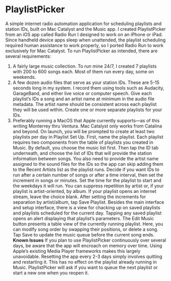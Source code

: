 # PlaylistPicker
A simple internet radio automation application for scheduling playlists and station IDs, built on Mac Catalyst and the Music app. I created PlaylistPicker from an iOS app called Radio Run I designed to work on an iPhone or iPad. Since handheld device apps sleep when unattended, the playlist scheduling required human assistance to work properly, so I ported Radio Run to work exclusively for Mac Catalyst. To run PlaylistPicker as intended, there are several requirements:
1) A fairly large music collection. To run mine 24/7, I created 7 playlists with 200 to 600 songs each. Most of them run every day, some on weekends.
2) A few dozen audio files that serve as your station IDs. These are 5-15 seconds long in my system. I record them using tools such as Audacity, GarageBand, and either live voice or computer speech. Give each playlist’s IDs a song and an artist name at minimum in the audio file metadata. The artist name should be consistent across each playlist they will be used within. Create one or more separate playlists for your IDs.
3) Preferably running a MacOS that Apple currently supports—as of this writing Monterrey thru Ventura. Mac Catalyst only works from Catalina and beyond.
  On launch, you will be prompted to create at least two playlists per day in Playlist Set Up. First, name the playlist. Each playlist requires two components from the table of playlists you created in Music. By default, you choose the music list first. Then tap the ID tab underneath, and choose the list of IDs that will provide the station information between songs. You also need to provide the artist name assigned to the sound files for the IDs so the app can skip adding them to the Recent Artists list as the playlist runs. Decide if you want IDs to run after a certain number of songs or after a time interval, then set the increment in songs or minutes. Set the time for the playlist to start and the weekdays it will run. You can suppress repetition by artist or, if your playlist is artist-oriented, by album. If your playlist opens an internet stream, leave the choice blank. After setting the increments for separation by artist/album, tap Save Playlist.
Besides the main interface and setup interface, there is a view for chacking up on saved playlists and playlists scheduled for the current day. Tapping any saved playlist opens an alert displaying that playlist’s parameters. The Edit Music button presents a table view of the currently running playlist. Here, you can modify song order by swapping their positions, or delete a song. Tap Save to update the music queue before the current song ends.
  **Known Issues**
  If you plan to use PlaylistPicker continuously over several days, be aware that the app will encroach on memory over time. Using Apple’s existing Media Player frameworks makes this largely unavoidable. Resetting the app every 2-3 days simply involves quitting and restarting it. This has no effect on the playlist already running in Music. PlaylistPicker will ask if you want to queue the next playlist or start a new one when you reopen it.

